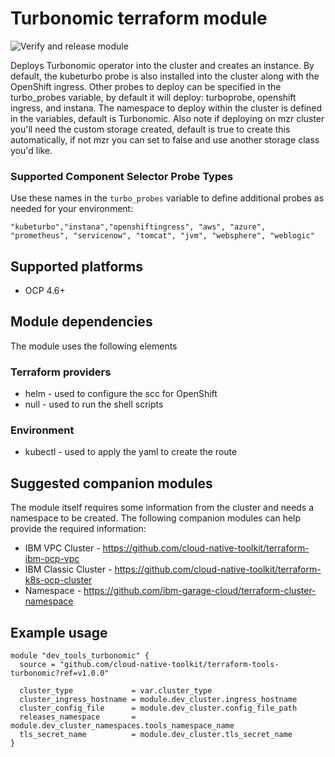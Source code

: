 #  Turbonomic terraform module

![Verify and release module](https://github.com/cloud-native-toolkit/terraform-tools-turbonomic/workflows/Verify%20and%20release%20module/badge.svg)


Deploys Turbonomic operator into the cluster and creates an instance. By default, the kubeturbo probe is also installed into the cluster along with the OpenShift ingress.  Other probes to deploy can be specified in the turbo_probes variable, by default it will deploy:  turboprobe, openshift ingress, and instana.  The namespace to deploy within the cluster is defined in the variables, default is Turbonomic.  Also note if deploying on mzr cluster you'll need the custom storage created, default is true to create this automatically, if not mzr you can set to false and use another storage class you'd like.  

### Supported Component Selector Probe Types 
Use these names in the `turbo_probes` variable to define additional probes as needed for your environment:
```
"kubeturbo","instana","openshiftingress", "aws", "azure", "prometheus", "servicenow", "tomcat", "jvm", "websphere", "weblogic"
```

## Supported platforms

- OCP 4.6+

## Module dependencies

The module uses the following elements

### Terraform providers

- helm - used to configure the scc for OpenShift
- null - used to run the shell scripts

### Environment

- kubectl - used to apply the yaml to create the route

## Suggested companion modules

The module itself requires some information from the cluster and needs a
namespace to be created. The following companion
modules can help provide the required information:

- IBM VPC Cluster - https://github.com/cloud-native-toolkit/terraform-ibm-ocp-vpc
- IBM Classic Cluster - https://github.com/cloud-native-toolkit/terraform-k8s-ocp-cluster
- Namespace - https://github.com/ibm-garage-cloud/terraform-cluster-namespace


## Example usage

```hcl-terraform
module "dev_tools_turbonomic" {
  source = "github.com/cloud-native-toolkit/terraform-tools-turbonomic?ref=v1.0.0"

  cluster_type             = var.cluster_type
  cluster_ingress_hostname = module.dev_cluster.ingress_hostname
  cluster_config_file      = module.dev_cluster.config_file_path
  releases_namespace       = module.dev_cluster_namespaces.tools_namespace_name
  tls_secret_name          = module.dev_cluster.tls_secret_name
}
```
